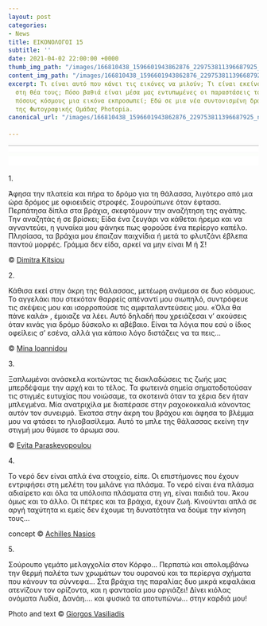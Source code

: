 ```yaml
---
layout: post
categories:
- News
title: ΕΙΚΟΝΟΛΟΓΟΙ 15
subtitle: ''
date: 2021-04-02 22:00:00 +0000
thumb_img_path: "/images/166810438_1596601943862876_229753811396687925_n.jpeg"
content_img_path: "/images/166810438_1596601943862876_229753811396687925_n.jpeg"
excerpt: Τι είναι αυτό που κάνει τις εικόνες να μιλούν; Τι είναι εκείνο που γεννιέται
  στη θέα τους; Πόσο βαθιά είναι μέσα μας εντυπωμένες οι παραστάσεις του κόσμου και
  πόσους κόσμους μια εικόνα εκπροσωπεί; Εδώ σε μια νέα συντονισμένη δράση με μέλη
  της Φωτογραφικής Ομάδας Photopia.
canonical_url: "/images/166810438_1596601943862876_229753811396687925_n.jpeg"

---
```

![](/images/bwok-2.jpg)

1\.

Άφησα την πλατεία και πήρα το δρόμο για τη θάλασσα, λιγότερο από μια ώρα δρόμος με οφιοειδείς στροφές.  Σουρούπωνε όταν έφτασα.  Περπάτησα δίπλα στα βράχια, σκεφτόμουν την αναζήτηση της αγάπης.   Την αναζητάς ή σε βρίσκει;  Είδα ένα ζευγάρι να κάθεται ήρεμα και να αγναντεύει, η γυναίκα μου φάνηκε πως φορούσε ένα περίεργο καπέλο.  Πλησίασα, τα βράχια μου έπαιζαν παιχνίδια ή μετά το φλυτζάνι έβλεπα παντού μορφές. Γράμμα δεν είδα, αρκεί να μην είναι Μ ή Σ!

© <a href="https://www.facebook.com/dimitra.kitsiou" target="blank"> Dimitra Kitsiou</a>

2\.

Κάθισα εκεί στην άκρη της θάλασσας, μετέωρη ανάμεσα σε δυο κόσμους.
Το αγγελάκι που στεκόταν θαρρείς απέναντί μου σιωπηλό, συντρόφευε τις σκέψεις μου και ισορροπούσε τις αμφιταλαντεύσεις  μου.  «Όλα θα πάνε καλά» , έμοιαζε να λέει. Αυτό δηλαδή που χρειάζεσαι ν’ ακούσεις όταν κινάς για δρόμο δύσκολο κι αβέβαιο. Είναι τα λόγια που εσύ ο ίδιος οφείλεις σ’ εσένα, αλλά για κάποιο λόγο διστάζεις να τα πεις…

© <a href="https://www.facebook.com/mina.ioannidou.58" target="blank"> Mina Ioannidou </a>

3\.

Ξαπλωμένοι ανάσκελα κοιτώντας τις διακλαδώσεις τις ζωής μας μπερδέψαμε την αρχή και το τέλος. Τα φωτεινά σημεία σηματοδοτούσαν τις στιγμές ευτυχίας που νοιώσαμε, τα σκοτεινά όταν τα χέρια δεν ήταν μπλεγμένα. Μία ανατριχίλα με διαπέρασε στην ραχοκοκκαλιά κάνοντας αυτόν τον συνειρμό. Έκατσα στην άκρη του βράχου και άφησα το βλέμμα μου να φτάσει το ηλιοβασίλεμα. Αυτό το μπλε της θάλασσας  εκείνη την στιγμή μου θύμισε το άρωμα σου.

© <a href="https://www.facebook.com/evitap" target="blank"> Evita Paraskevopoulou</a>

4\.

Το νερό δεν είναι απλά ένα στοιχείο, είπε. Οι επιστήμονες που έχουν εντριφήσει στη μελέτη του μιλάνε για πλάσμα. Το νερό είναι ένα πλάσμα αδιαίρετο και όλα τα υπόλοιπα πλάσματα στη γη, είναι παιδιά του. Άκου όμως και το άλλο. Οι πέτρες και τα βράχια, έχουν ζωή. Κινούνται απλά σε αργή ταχύτητα κι εμείς δεν έχουμε τη δυνατότητα να δούμε την κίνηση τους…

concept © <a href="https://anikon.org/" target="blank">Achilles Nasios</a>

5\.

Σούρουπο γεμάτο μελαγχολία στον Κόρφο...
Περπατώ και απολαμβάνω την θερμή παλέτα των χρωμάτων του ουρανού και τα περίεργα σχήματα που κάνουν τα σύννεφα...
Στα βράχια της παραλίας δυο μικρά κεφαλάκια ατενίζουν τον ορίζοντα, και η φαντασία μου οργιάζει!
Δίνει κιόλας ονόματα Λυδία, Δανάη…. και φυσικά τα αποτυπώνω… στην καρδιά μου!

Photo and text © <a href="https://www.facebook.com/gvasiliadis" target="blank"> Giorgos Vasiliadis</a>
